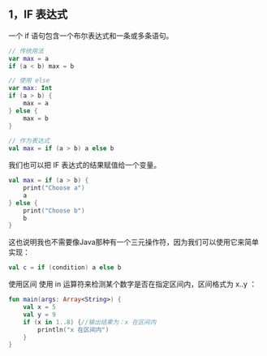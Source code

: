 ## 1，IF 表达式
一个 if 语句包含一个布尔表达式和一条或多条语句。
``` kotlin
// 传统用法
var max = a 
if (a < b) max = b

// 使用 else 
var max: Int
if (a > b) {
    max = a
} else {
    max = b
}
 
// 作为表达式
val max = if (a > b) a else b
```
我们也可以把 IF 表达式的结果赋值给一个变量。
``` kotlin
val max = if (a > b) {
    print("Choose a")
    a
} else {
    print("Choose b")
    b
}
```
这也说明我也不需要像Java那种有一个三元操作符，因为我们可以使用它来简单实现：
``` kotlin
val c = if (condition) a else b
```
使用区间
使用 in 运算符来检测某个数字是否在指定区间内，区间格式为 x..y ：
``` kotlin
fun main(args: Array<String>) {
    val x = 5
    val y = 9
    if (x in 1..8) {//输出结果为：x 在区间内
        println("x 在区间内")
    }
}
```
